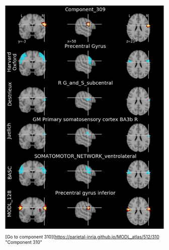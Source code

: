 


![309](preliminary/309.jpg "Component 309")

[Go to component 310](https://parietal-inria.github.io/MODL_atlas/512/310 "Component 310"